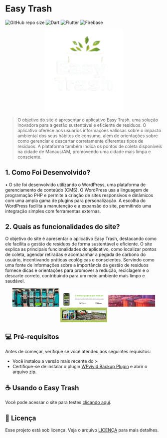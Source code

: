 #   Easy Trash

![GitHub repo size](https://img.shields.io/github/repo-size/iuricode/README-template?style=for-the-badge)
![Dart](https://img.shields.io/badge/Dart-0175C2?style=for-the-badge&logo=dart&logoColor=white)
![Flutter](https://img.shields.io/badge/Flutter-02569B?style=for-the-badge&logo=flutter&logoColor=white)
![Firebase](https://img.shields.io/badge/Firebase-F29D0C?style=for-the-badge&logo=firebase&logoColor=white)

<p align="center">
<img src="images\logo_semfundo.png" width="250">
</p>

> O objetivo do site é apresentar o aplicativo Easy Trash, uma solução inovadora para a gestão sustentável e eficiente de resíduos. O aplicativo oferece aos usuários informações valiosas sobre o impacto ambiental dos seus hábitos de consumo, além de orientações sobre como gerenciar e descartar corretamente diferentes tipos de resíduos. A plataforma também indica os pontos de coleta disponíveis na cidade de Manaus/AM, promovendo uma cidade mais limpa e consciente.

## 1. Como Foi Desenvolvido?

•	O site foi desenvolvido utilizando o WordPress, uma plataforma de gerenciamento de conteúdo (CMS). O WordPress usa a linguagem de programação PHP e permite a criação de sites responsivos e dinâmicos com uma ampla gama de plugins para personalização. A escolha do WordPress facilita a manutenção e a expansão do site, permitindo uma integração simples com ferramentas externas.

## 2. Quais as funcionalidades do site?

O objetivo do site é apresentar o aplicativo Easy Trash, destacando como ele facilita a gestão de resíduos de forma sustentável e eficiente. O site explica as principais funcionalidades do aplicativo, como localizar pontos de coleta, agendar retiradas e acompanhar a pegada de carbono do usuário, incentivando práticas ecológicas e conscientes. Servindo como uma fonte de informações sobre a importância da gestão de resíduos fornece dicas e orientações para promover a redução, reciclagem e o descarte correto, contribuindo para um meio ambiente mais limpo e saudável.
<p align="center">
  <img src="images\principal.png" alt="Tela Inicial" width="150">
  <img src="images\melhor_app.png" alt="Melhor App" width="150">
  <img src="images\importancia.png" alt="Importancia" width="150">
  <img src="images\residuos.png" alt="Residuos" width="150">
</p>

## 💻 Pré-requisitos

Antes de começar, verifique se você atendeu aos seguintes requisitos:

- Você instalou a versão mais recente do <Wordpress>>
- Certifique-se de instalar o plugin [WPvivid Backup Plugin](https://wordpress.org/plugins/wpvivid-backup-mainwp/) e abrir o arquivo zip.

## ☕ Usando o Easy Trash

Você pode acessar o site para testes [clicando aqui](https://easytrash.free.nf/).

## 📝 Licença

Esse projeto está sob licença. Veja o arquivo [LICENÇA](LICENSE.md) para mais detalhes.
